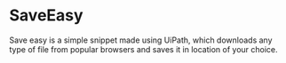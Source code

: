 # SaveEasy
Save easy is a simple snippet made using UiPath, which downloads any type of file from popular browsers and saves it in location of your choice.
